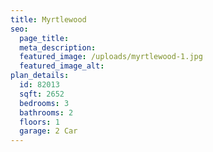 ```yaml
---
title: Myrtlewood
seo:
  page_title:
  meta_description:
  featured_image: /uploads/myrtlewood-1.jpg
  featured_image_alt:
plan_details:
  id: 82013
  sqft: 2652
  bedrooms: 3
  bathrooms: 2
  floors: 1
  garage: 2 Car
---
```


